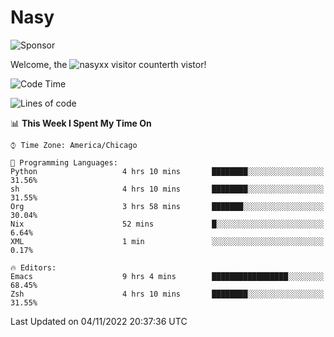 # Nasy

<!--
<p align="center">
<img height="200" src="https://github-readme-stats.vercel.app/api?username=nasyxx&count_private=true&show_icons=true&theme=dracula&include_all_commits=true"/>
<img height="200" src="https://github-readme-stats.vercel.app/api/top-langs/?username=nasyxx&theme=dracula&hide=html,jupyter+notebook&count_private=true&show_icons=true"/>
</p>

  
----------------
-->

![Sponsor](https://img.shields.io/static/v1.svg?label=Sponsor&message=%E2%9D%A4&logo=GitHub&style=flat&color=pink)
 
Welcome, the ![nasyxx visitor counter](https://count.getloli.com/get/@nasyxx?theme=rule34)th vistor!
 
<!--START_SECTION:waka-->
![Code Time](http://img.shields.io/badge/Code%20Time-2%2C775%20hrs%2051%20mins-blue)

![Lines of code](https://img.shields.io/badge/From%20Hello%20World%20I%27ve%20Written-5%20Million%20lines%20of%20code-blue)

📊 **This Week I Spent My Time On** 

```text
⌚︎ Time Zone: America/Chicago

💬 Programming Languages: 
Python                   4 hrs 10 mins       ████████░░░░░░░░░░░░░░░░░   31.56% 
sh                       4 hrs 10 mins       ████████░░░░░░░░░░░░░░░░░   31.55% 
Org                      3 hrs 58 mins       ███████░░░░░░░░░░░░░░░░░░   30.04% 
Nix                      52 mins             █░░░░░░░░░░░░░░░░░░░░░░░░   6.64% 
XML                      1 min               ░░░░░░░░░░░░░░░░░░░░░░░░░   0.17%

🔥 Editors: 
Emacs                    9 hrs 4 mins        █████████████████░░░░░░░░   68.45% 
Zsh                      4 hrs 10 mins       ████████░░░░░░░░░░░░░░░░░   31.55%

```


 Last Updated on 04/11/2022 20:37:36 UTC
<!--END_SECTION:waka-->

<!-- ![visitors](https://visitor-badge.laobi.icu/badge?page_id=nasyxx.nasyxx) -->
